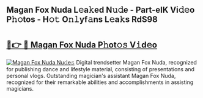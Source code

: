 ## Magan Fox Nuda L𝚎a𝚔ed N𝚞𝚍e - Part-eIK Vi𝚍𝚎o P𝚑𝚘tos - H𝚘𝚝 O𝚗𝚕yf𝚊ns L𝚎a𝚔s RdS98

# <h2><a href="http://kfcvd65.oniu.top/?m=Magan+Fox+Nuda">🔗👉 🔴 Magan Fox Nuda P𝚑ot𝚘𝚜 V𝚒d𝚎o</a></h2>

[![Magan Fox Nuda Nu𝚍e𝚜](https://i.imgur.com/0qMVB7G.gif)](http://kfcvd65.oniu.top/?m=Magan+Fox+Nuda)
Digital trendsetter Magan Fox Nuda, recognized for publishing dance and lifestyle material, consisting of presentations and personal vlogs. Outstanding magician's assistant Magan Fox Nuda, recognized for their remarkable abilities and accomplishments in assisting magicians.  
